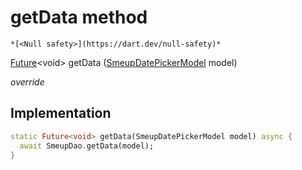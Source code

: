 


# getData method




    *[<Null safety>](https://dart.dev/null-safety)*




[Future](https://api.flutter.dev/flutter/dart-async/Future-class.html)&lt;void> getData
([SmeupDatePickerModel](../../smeup_models_widgets_smeup_datepicker_model/SmeupDatePickerModel-class.md) model)

_override_






## Implementation

```dart
static Future<void> getData(SmeupDatePickerModel model) async {
  await SmeupDao.getData(model);
}
```







